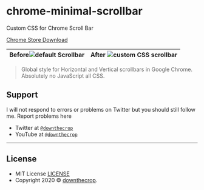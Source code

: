 # chrome-minimal-scrollbar

Custom CSS for Chrome Scroll Bar

[Chrome Store Download](https://chrome.google.com/webstore/detail/chrome-minimal-scrollbar/bcbbhmacggoijgmopaeaaclkemaagdio)

|Before![default Scrollbar](https://i.imgur.com/wDyXElr.png)|After ![custom CSS scrollbar](https://i.imgur.com/RsDLSHJ.png)|
|--|--|

> Global style for Horizontal and Vertical scrollbars in Google Chrome. Absolutely no JavaScript all CSS.

## Support

I will not respond to errors or problems on Twitter but you should still follow me. Report problems here

- Twitter at <a href="http://twitter.com/downthecrop" target="_blank">`@downthecrop`</a>
- YouTube at <a href="http://youtube.com/downthecrop" target="_blank">`@downthecrop`</a>

---

## License

- MIT License <a href="https://github.com/downthecrop/chrome-minimal-scrollbar/blob/main/LICENSE">LICENSE</a>
- Copyright 2020 © <a href="https://downthecrop.xyz/" target="_blank">downthecrop</a>.
